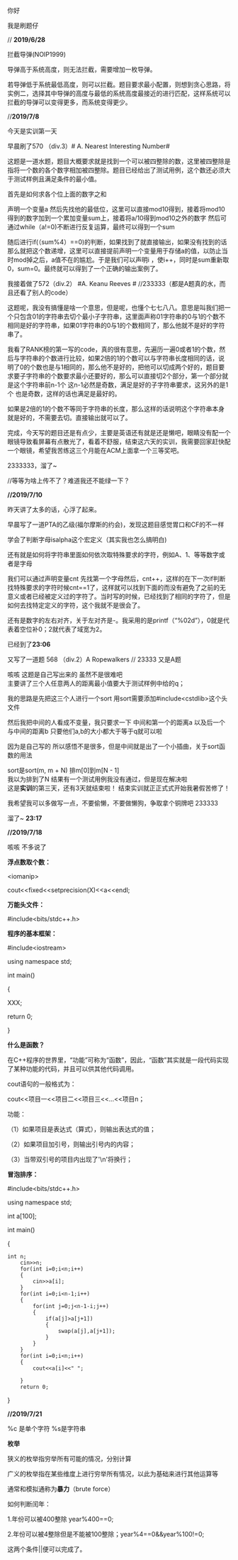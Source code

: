 你好

我是刷题仔

// **2019/6/28**

拦截导弹\(NOIP1999\)

导弹高于系统高度，则无法拦截，需要增加一枚导弹。

若导弹低于系统最低高度，则可以拦截。题目要求最小配置，则想到贪心思路，将实例二，选择其中导弹的高度与最低的系统高度最接近的进行匹配，这样系统可以拦截的导弹可以变得更多，而系统变得更少。

//**2019/7/8**

今天是实训第一天

早晨刷了570 （div.3）\# A. Nearest Interesting Number\#

这题是一道水题，题目大概要求就是找到一个可以被四整除的数，这里被四整除是指将一个数的各个数字相加被四整除。题目已经给出了测试用例，这个数还必须大于测试样例且满足条件的最小值。

首先是如何求各个位上面的数字之和

声明一个变量a 然后先找他的最低位，这里可以直接mod10得到，接着将mod10得到的数字加到一个累加变量sum上，接着将a/10得到mod10之外的数字 然后可通过while（a!=0\)不断进行反复运算，最终可以得到一个sum

随后进行if\(（sum%4）==0\)的判断，如果找到了就直接输出，如果没有找到的话那么就把这个数递增，这里可以直接提前声明一个变量用于存储a的值，以防止当时mod掉之后，a值不在的尴尬。于是我们可以声明i ，使i++，同时是sum重新取0，sum=0。最终就可以得到了一个正确的输出案例了。

我接着做了572（div.2） \#A. Keanu Reeves \#  //233333（都是A题真的水，而且还看了别人的code）

这题呢，我没有搞懂是啥一个意思，但是呢，也懂个七七八八。意思是叫我们把一个只包含01的字符串去切个最小子字符串，这里面声称01字符串的0与1的个数不相同是好的字符串，如果01字符串的0与1的个数相同了，那么他就不是好的字符串了。

我看了RANK榜的第一写的code，真的很有意思，先遍历一遍0或者1的个数，然后与字符串的个数进行比较，如果2倍的1的个数可以与字符串长度相同的话，说明了0的个数也是与1相同的，那么他不是好的，把他可以切成两个好的，题目要求要子字符串的个数要求最小还要好的，那么可以直接切2个部分，第一个部分就是这个字符串前n-1个 这n-1必然是奇数，满足是好的子字符串要求，这另外的是1个 也是奇数，这样的话也满足是最好的。

如果是2倍的1的个数不等同于字符串的长度，那么这样的话说明这个字符串本身就是好的，不需要去切。直接输出就可以了。

完成，今天写的题目还是有点少，主要是英语还有就是还是懒吧，眼睛没有配一个眼镜导致看屏幕有点散光了，看着不舒服，结束这六天的实训，我需要回家赶快配一个眼镜，希望我苦练这三个月能在ACM上面拿一个三等奖吧。

2333333，溜了~

//等等为啥上传不了？难道我还不能绿一下？

**//2019/7/10**

昨天讲了太多的话，心浮了起来。

早晨写了一道PTA的乙级\(福尔摩斯的约会\)，发现这题目感觉胃口和CF的不一样

学会了判断字母isalpha这个宏定义（其实我也怎么搞明白\)

还有就是如何将字符串里面如何依次取特殊要求的字符，例如A、1、等等数字或者是字母

我们可以通过声明变量cnt 先找第一个字母然后，cnt++，这样的在下一次if判断找特殊要求的字符时候cnt==1了，这样就可以找到下面的而没有避免了之前的无意义或者已经被定义过的字符了。当时写的时候，已经找到了相同的字符了，但是如何去找特定定义的字符，这个我就不是很会了。

还有是数字的左右对齐，关于左对齐是-。我采用的是printf（“%02d”），0就是代表着空位补0；2就代表了域宽为2。

已经到了**23:06**

又写了一道题 568 （div.2）A  Ropewalkers // 23333 又是A题

咳咳 这题是自己写出来的 虽然不是很难吧  
主要讲了三个人任意两人的距离最小值要大于测试样例中给的q；

我的思路是先把这三个人进行一个sort 用sort需要添加\#include&lt;cstdlib&gt;这个头文件

然后我把中间的人看成不变量，我只要求一下 中间和第一个的距离a 以及后一个与中间的距离b 只要他们a,b的大小都大于等于q就可以啦

因为是自己写的 所以感悟不是很多，但是中间就是出了一个小插曲，关于sort函数的用法

sort是sort\(m, m + N\) 排m\[0\]到m\[N - 1\]  
  我以为排到了N 结果有一个测试用例我没有通过，但是现在解决啦  
这是**实训**的第三天，还有3天就结束啦！ 结束实训就正正式式开始我暑假苦修了！

我希望我可以多做写一点，不要偷懒，不要做懒狗，争取拿个铜牌吧 233333

溜了~ **23:17**

**//2019/7/18**

咳咳 不多说了

**浮点数取个数：**

&lt;iomanip&gt;

cout&lt;&lt;fixed&lt;&lt;setprecision\(X\)&lt;&lt;a&lt;&lt;endl;

**万能头文件：**

\#include&lt;bits/stdc++.h&gt;

**程序的基本框架：**

\#include&lt;iostream&gt;

using namespace std;

int main\(\)

{

XXX;

return 0;

}

**什么是函数？**

在C++程序的世界里，“功能”可称为“函数”，因此，“函数”其实就是一段代码实现了某种功能的代码，并且可以供其他代码调用。

cout语句的一般格式为：

cout&lt;&lt;项目一&lt;&lt;项目二&lt;&lt;项目三&lt;&lt;...&lt;&lt;项目n；

功能：

（1）如果项目是表达式（算式），则输出表达式的值；

（2）如果项目加引号，则输出引号内的内容；

（3）当带双引号的项目内出现了'\n'将换行；

**冒泡排序：**

\#include&lt;bits/stdc++.h&gt;

using namespace std;

int a\[100\];

int main\(\)

{

```
int n;
    cin>>n;
    for(int i=0;i<n;i++)
    {
        cin>>a[i];
    }
    for(int i=0;i<n-1;i++)
    {
        for(int j=0;j<n-1-i;j++)
        {
            if(a[j]>a[j+1])
            {
                swap(a[j],a[j+1]);
            }
        }
    }
    for(int i=0;i<n;i++)
    {
        cout<<a[i]<<" ";

    }
    return 0;
```

}

**//2019/7/21**

%c 是单个字符     %s是字符串

**枚举**

狭义的枚举指穷举所有可能的情况，分别计算

广义的枚举指在某些维度上进行穷举所有情况，以此为基础来进行其他运算等

通常和模拟通称为**暴力**（brute force）

如何判断闰年：

1.年份可以被400整除 year%400==0;

2.年份可以被4整除但是不能被100整除；year%4==0&&year%100!=0;

这两个条件\|\|便可以完成了。

